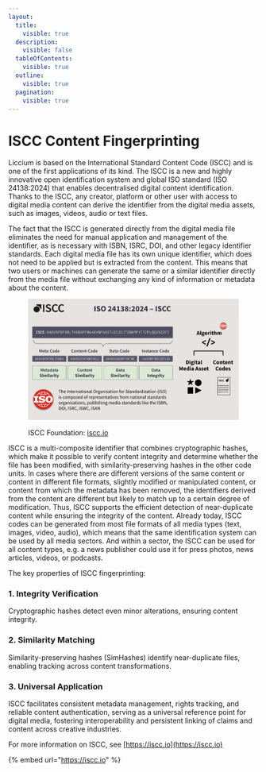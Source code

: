```yaml
---
layout:
  title:
    visible: true
  description:
    visible: false
  tableOfContents:
    visible: true
  outline:
    visible: true
  pagination:
    visible: true
---
```


# ISCC Content Fingerprinting

Liccium is based on the International Standard Content Code (ISCC) and is one of the first applications of its kind. The ISCC is a new and highly innovative open identification system and global ISO standard (ISO 24138:2024) that enables decentralised digital content identification. Thanks to the ISCC, any creator, platform or other user with access to digital media content can derive the identifier from the digital media assets, such as images, videos, audio or text files.

The fact that the ISCC is generated directly from the digital media file eliminates the need for manual application and management of the identifier, as is necessary with ISBN, ISRC, DOI, and other legacy identifier standards. Each digital media file has its own unique identifier, which does not need to be applied but is extracted from the content. This means that two users or machines can generate the same or a similar identifier directly from the media file without exchanging any kind of information or metadata about the content.&#x20;

<figure><img src="../.gitbook/assets/iscc@2x.png" alt=""><figcaption><p>ISCC Foundation: <a href="https://iscc.io">iscc.io</a></p></figcaption></figure>

ISCC is a multi-composite identifier that combines cryptographic hashes, which make it possible to verify content integrity and determine whether the file has been modified, with similarity-preserving hashes in the other code units. In cases where there are different versions of the same content or content in different file formats, slightly modified or manipulated content, or content from which the metadata has been removed, the identifiers derived from the content are different but likely to match up to a certain degree of modification. Thus, ISCC supports the efficient detection of near-duplicate content while ensuring the integrity of the content. Already today, ISCC codes can be generated from most file formats of all media types (text, images, video, audio), which means that the same identification system can be used by all media sectors. And within a sector, the ISCC can be used for all content types, e.g. a news publisher could use it for press photos, news articles, videos, or podcasts.

The key properties of ISCC fingerprinting:

### 1. Integrity Verification

Cryptographic hashes detect even minor alterations, ensuring content integrity.

### 2. Similarity Matching

Similarity-preserving hashes (SimHashes) identify near-duplicate files, enabling tracking across content transformations.

### 3. Universal Application

ISCC facilitates consistent metadata management, rights tracking, and reliable content authentication, serving as a universal reference point for digital media, fostering interoperability and persistent linking of claims and content across creative industries.

For more information on ISCC, see [https://iscc.io](https://iscc.io)

{% embed url="https://iscc.io" %}
